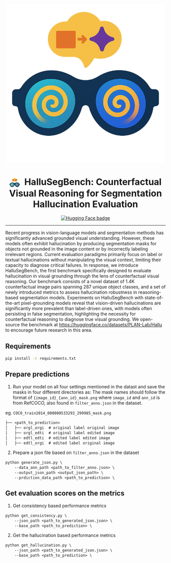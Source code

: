 <p align="center">
  <img width="500" src="assets/fig/logo.png" alt="mTSBench Logo"/>
</p>

<h1 align="center">
  <img src="assets/fig/logo_w.png" alt="mTSBench Icon" width="32" style="vertical-align: middle; margin-right: 8px;">
  <b>HalluSegBench: Counterfactual Visual Reasoning for Segmentation Hallucination Evaluation</b>
</h1>


<p align="center">
  <a href="https://huggingface.co/datasets/PLAN-Lab/Hallu">
    <img src="https://img.shields.io/badge/HuggingFace-HalluSegBench-blue?logo=huggingface" alt="Hugging Face badge">
  </a>
</p>

---

Recent progress in vision-language models and segmentation methods has significantly advanced grounded visual understanding. However, these models often exhibit hallucination by producing segmentation masks for objects not grounded in the image content or by incorrectly labeling irrelevant regions. Current evaluation paradigms primarily focus on label or textual hallucinations without manipulating the visual context, limiting their capacity to diagnose critical failures. In response, we introduce HalluSegBench, the first benchmark specifically designed to evaluate hallucination in visual grounding through the lens of counterfactual visual reasoning.
Our benchmark consists of a novel dataset of 1.4K counterfactual image pairs spanning 287 unique object classes, and a set of newly introduced metrics to assess hallucination robustness in reasoning-based segmentation models. Experiments on HalluSegBench with state-of-the-art pixel-grounding models reveal that vision-driven hallucinations are significantly more prevalent than label-driven ones, with models often persisting in false segmentation, highlighting the necessity for counterfactual reasoning to diagnose true visual grounding. We open-source the benchmark at https://huggingface.co/datasets/PLAN-Lab/Hallu to encourage future research in this area.


## Requirements
```bash
pip install -r requirements.txt
```

## Prepare predictions
1. Run your model on all four settings mentioned in the datast and save the masks in four different directories as:
The mask names should follow the format of `{image_id}_{ann_id}_mask.png` where `image_id` and `ann_id` is from RefCOCO, also found in `filter_anno.json` in the dataset. 

eg. `COCO_train2014_000000533293_299985_mask.png`

```
├── <path_to_prediction>
│   ├── orgl_orgi  # original label original image
│   ├── orgl_edti  # original label edited image
│   ├── edtl_edti  # edited label edited image
│   ├── edtl_orgi  # edited label original image
```

2. Prepare a json file based on `filter_anno.json` in the dataset
```
python generate_json.py \
    --data_ann_path <path_to_filter_anno.json> \
    --output_json_path <output_json_path> \
    --prdiction_data_path <path_to_prediction> \
```

## Get evaluation scores on the metrics

1. Get consistency based performance metrics
```
python get_consistency.py \
    --json_path <path_to_generated_json.json> \
    --base_path <path_to_prediction> \
```

2. Get the hallucination based performance metrics
```
python get_hallucination.py \
    --json_path <path_to_generated_json.json> \
    --base_path <path_to_prediction> \
```
